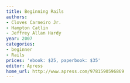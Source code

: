 ```yaml
---
title: Beginning Rails
authors:
- Cloves Carneiro Jr.
- Hampton Catlin
- Jeffrey Allan Hardy
year: 2007
categories:
- beginner
- Rails
prices: 'ebook: $25, paperbook: $35'
editor: Apress
home_url: http://www.apress.com/9781590596869
---
```

